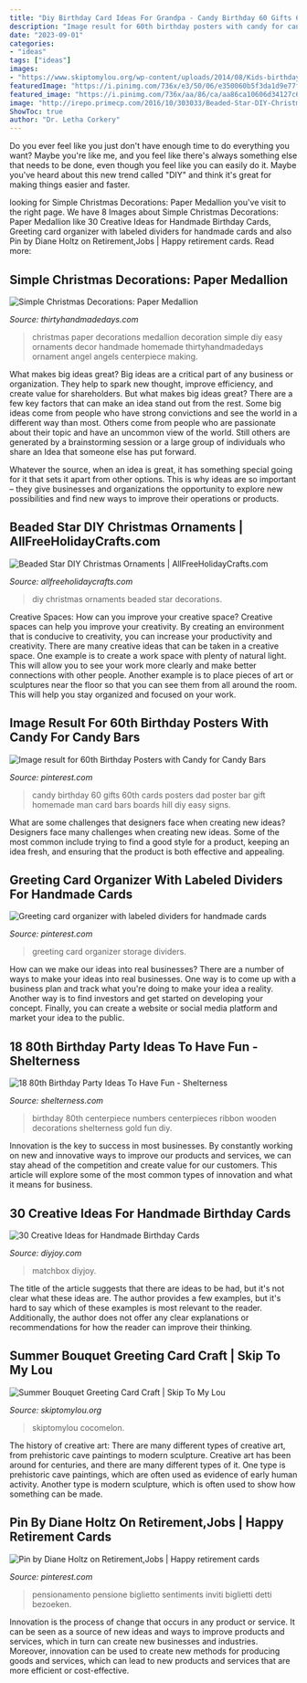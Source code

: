 ```yaml
---
title: "Diy Birthday Card Ideas For Grandpa - Candy Birthday 60 Gifts 60th Cards Posters Dad Poster Bar Gift Homemade Man Card Bars Boards Hill Diy Easy Signs"
description: "Image result for 60th birthday posters with candy for candy bars"
date: "2023-09-01"
categories:
- "ideas"
tags: ["ideas"]
images:
- "https://www.skiptomylou.org/wp-content/uploads/2014/08/Kids-birthday-card-craft-ideas-1.jpg"
featuredImage: "https://i.pinimg.com/736x/e3/50/06/e350060b5f3da1d9e77f2ac9db58b93b.jpg"
featured_image: "https://i.pinimg.com/736x/aa/86/ca/aa86ca10606d34127c6915c0a572b2fb--greeting-card-organizer-card-storage.jpg"
image: "http://irepo.primecp.com/2016/10/303033/Beaded-Star-DIY-Christmas-Ornaments_ExtraLarge1000_ID-1913227.jpg?v=1913227"
ShowToc: true
author: "Dr. Letha Corkery"
---
```



Do you ever feel like you just don't have enough time to do everything you want? Maybe you're like me, and you feel like there's always something else that needs to be done, even though you feel like you can easily do it. Maybe you've heard about this new trend called "DIY" and think it's great for making things easier and faster.

	

		
looking for Simple Christmas Decorations: Paper Medallion you've visit to the right page. We have 8 Images about Simple Christmas Decorations: Paper Medallion like 30 Creative Ideas for Handmade Birthday Cards, Greeting card organizer with labeled dividers for handmade cards and also Pin by Diane Holtz on Retirement,Jobs | Happy retirement cards. Read more:
		
    
## Simple Christmas Decorations: Paper Medallion

<img loading=lazy src="https://www.thirtyhandmadedays.com/wp-content/uploads/2014/12/Paper-medallion-Christmas-decoration.jpg" onerror="this.onerror=null;this.src='https://tse2.mm.bing.net/th?id=OIP.LqAv0lnyjiXljlF-Q1rL-gHaKl&amp;pid=15.1';" alt="Simple Christmas Decorations: Paper Medallion">

_Source: thirtyhandmadedays.com_

>christmas paper decorations medallion decoration simple diy easy ornaments decor handmade homemade thirtyhandmadedays ornament angel angels centerpiece making. 

	

What makes big ideas great?
Big ideas are a critical part of any business or organization. They help to spark new thought, improve efficiency, and create value for shareholders. But what makes big ideas great? There are a few key factors that can make an idea stand out from the rest.
Some big ideas come from people who have strong convictions and see the world in a different way than most. Others come from people who are passionate about their topic and have an uncommon view of the world. Still others are generated by a brainstorming session or a large group of individuals who share an Idea that someone else has put forward.

Whatever the source, when an idea is great, it has something special going for it that sets it apart from other options. This is why ideas are so important – they give businesses and organizations the opportunity to explore new possibilities and find new ways to improve their operations or products.

    
## Beaded Star DIY Christmas Ornaments | AllFreeHolidayCrafts.com

<img loading=lazy src="http://irepo.primecp.com/2016/10/303033/Beaded-Star-DIY-Christmas-Ornaments_ExtraLarge1000_ID-1913227.jpg?v=1913227" onerror="this.onerror=null;this.src='https://tse2.mm.bing.net/th?id=OIP.ldG7h4p2jzm2kaobHfK3UwHaLI&amp;pid=15.1';" alt="Beaded Star DIY Christmas Ornaments | AllFreeHolidayCrafts.com">

_Source: allfreeholidaycrafts.com_

>diy christmas ornaments beaded star decorations. 

	

Creative Spaces: How can you improve your creative space?
Creative spaces can help you improve your creativity. By creating an environment that is conducive to creativity, you can increase your productivity and creativity. There are many creative ideas that can be taken in a creative space. One example is to create a work space with plenty of natural light. This will allow you to see your work more clearly and make better connections with other people. Another example is to place pieces of art or sculptures near the floor so that you can see them from all around the room. This will help you stay organized and focused on your work.

    
## Image Result For 60th Birthday Posters With Candy For Candy Bars

<img loading=lazy src="https://i.pinimg.com/736x/97/8b/4d/978b4d2a586910e9bdf54f39b59b3788.jpg" onerror="this.onerror=null;this.src='https://tse2.mm.bing.net/th?id=OIP.xeE_-w3CRZsaQnwvkGtWUQAAAA&amp;pid=15.1';" alt="Image result for 60th Birthday Posters with Candy for Candy Bars">

_Source: pinterest.com_

>candy birthday 60 gifts 60th cards posters dad poster bar gift homemade man card bars boards hill diy easy signs. 

	

What are some challenges that designers face when creating new ideas?
Designers face many challenges when creating new ideas. Some of the most common include trying to find a good style for a product, keeping an idea fresh, and ensuring that the product is both effective and appealing.

    
## Greeting Card Organizer With Labeled Dividers For Handmade Cards

<img loading=lazy src="https://i.pinimg.com/736x/aa/86/ca/aa86ca10606d34127c6915c0a572b2fb--greeting-card-organizer-card-storage.jpg" onerror="this.onerror=null;this.src='https://tse3.mm.bing.net/th?id=OIP.ZPy9FdfmV9ARXvTxRaPA9gHaJ3&amp;pid=15.1';" alt="Greeting card organizer with labeled dividers for handmade cards">

_Source: pinterest.com_

>greeting card organizer storage dividers. 

	

How can we make our ideas into real businesses?
There are a number of ways to make your ideas into real businesses. One way is to come up with a business plan and track what you're doing to make your idea a reality. Another way is to find investors and get started on developing your concept. Finally, you can create a website or social media platform and market your idea to the public.

    
## 18 80th Birthday Party Ideas To Have Fun - Shelterness

<img loading=lazy src="http://i.shelterness.com/2017/02/03-80th-birthday-centerpiece-with-wooden-numbers-and-ribbon.jpg" onerror="this.onerror=null;this.src='https://tse3.mm.bing.net/th?id=OIP.Mya7Ow8JeuFz2khBPmhFqQHaJ4&amp;pid=15.1';" alt="18 80th Birthday Party Ideas To Have Fun - Shelterness">

_Source: shelterness.com_

>birthday 80th centerpiece numbers centerpieces ribbon wooden decorations shelterness gold fun diy. 

	

Innovation is the key to success in most businesses. By constantly working on new and innovative ways to improve our products and services, we can stay ahead of the competition and create value for our customers. This article will explore some of the most common types of innovation and what it means for business.

    
## 30 Creative Ideas For Handmade Birthday Cards

<img loading=lazy src="https://diyjoy.com/wp-content/uploads/2017/04/Awesome-Birthday-Card.jpg" onerror="this.onerror=null;this.src='https://tse2.mm.bing.net/th?id=OIP.4AGTCWIk--UE29vA3xaXZgHaLK&amp;pid=15.1';" alt="30 Creative Ideas for Handmade Birthday Cards">

_Source: diyjoy.com_

>matchbox diyjoy. 

	

The title of the article suggests that there are ideas to be had, but it's not clear what these ideas are. The author provides a few examples, but it's hard to say which of these examples is most relevant to the reader. Additionally, the author does not offer any clear explanations or recommendations for how the reader can improve their thinking.

    
## Summer Bouquet Greeting Card Craft | Skip To My Lou

<img loading=lazy src="https://www.skiptomylou.org/wp-content/uploads/2014/08/Kids-birthday-card-craft-ideas-1.jpg" onerror="this.onerror=null;this.src='https://tse2.mm.bing.net/th?id=OIP.8zra5fBs8qwBDKjpht9NUQHaJ5&amp;pid=15.1';" alt="Summer Bouquet Greeting Card Craft | Skip To My Lou">

_Source: skiptomylou.org_

>skiptomylou cocomelon. 

	

The history of creative art: There are many different types of creative art, from prehistoric cave paintings to modern sculpture.
Creative art has been around for centuries, and there are many different types of it. One type is prehistoric cave paintings, which are often used as evidence of early human activity. Another type is modern sculpture, which is often used to show how something can be made.

    
## Pin By Diane Holtz On Retirement,Jobs | Happy Retirement Cards

<img loading=lazy src="https://i.pinimg.com/736x/e3/50/06/e350060b5f3da1d9e77f2ac9db58b93b.jpg" onerror="this.onerror=null;this.src='https://tse3.mm.bing.net/th?id=OIP.OY2FOpCUpb_wBPNNg0S0SgHaJ4&amp;pid=15.1';" alt="Pin by Diane Holtz on Retirement,Jobs | Happy retirement cards">

_Source: pinterest.com_

>pensionamento pensione biglietto sentiments inviti biglietti detti bezoeken. 

	

Innovation is the process of change that occurs in any product or service. It can be seen as a source of new ideas and ways to improve products and services, which in turn can create new businesses and industries. Moreover, innovation can be used to create new methods for producing goods and services, which can lead to new products and services that are more efficient or cost-effective.


